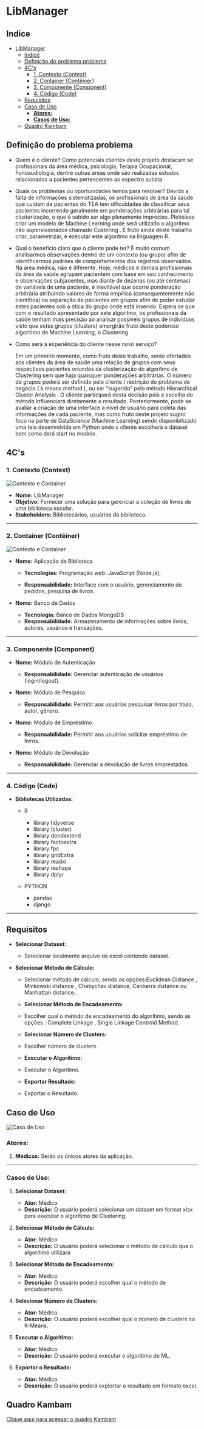 # LibManager

## Indice

- [LibManager](#libmanager)
  - [Indice](#indice)
  - [Definição do problema problema](#definição-do-problema-problema)
  - [4C's](#4cs)
    - [1. Contexto (Context)](#1-contexto-context)
    - [2. Container (Contêiner)](#2-container-contêiner)
    - [3. Componente (Component)](#3-componente-component)
    - [4. Código (Code)](#4-código-code)
  - [Requisitos](#requisitos)
  - [Caso de Uso](#caso-de-uso)
    - [**Atores:**](#atores)
    - [**Casos de Uso:**](#casos-de-uso)
  - [Quadro Kambam](#quadro-kambam)

## Definição do problema problema

- Quem é o cliente?
    Como potenciais clientes deste projeto destacam se profissionais da área médica, psicologia, Terapia Ocupacional, Fonoaudiologia, dentre outras áreas onde são realizadas estudos relacionados a pacientes pertencentes ao espectro autista

- Quais os problemas ou oportunidades temos para resolver?
    Devido a falta de informações sistematizadas, os profissionais de área da saúde que cuidam de pacientes do TEA tem dificuldades de classificar seus pacientes incorrendo geralmente em ponderações arbitrárias para tal clusterização, o que é sabido ser algo plenamente impreciso. Pleiteiase criar um modelo de Machine Learning onde será utilizado o algoritmo não supervisionados chamado Custering . É fruto ainda deste trabalho criar, parametrizar, e executar este algoritmo na linguagem R.

- Qual o benefício claro que o cliente pode ter?
    É muito comum analisarmos observações dentro de um contexto (ou grupo) afim de identificarmos padrões de comportamentos dos registros observados. Na área médica, não é diferente. Hoje, médicos e demais profissionais da área da saúde agrupam pacientem com base em seu conhecimento e observações subjacentes, mas diante de dezenas (ou até centenas) de variáveis de uma paciente, é inevitável que ocorre ponderação arbitrária atribuindo valores de forma empírica (consequentemente não científica) na separação de pacientes em grupos afim de poder estudar estes pacientes sob a ótica do grupo onde está inserido. Espera se que com o resultado apresentado por este algoritmo, os profissionais da saúde tenham mais precisão ao analisar possíveis grupos de indivíduos visto que estes grupos (clusters) emergirão fruto deste poderoso algorítimo de Machine Learning, o Clustering

- Como será a experiência do cliente nesse novo serviço?

    Em um primeiro momento, como fruto deste trabalho, serão ofertados aos clientes da área de saúde uma relação de grupos com seus respectivos pacientes oriundos da clusterização do algoritmo de Clustering sem que haja quaisquer ponderações arbitrárias. O número de grupos poderá ser definido pelo cliente / restrição do problema de negócio ( k means method ), ou ser “sugerido” pelo método Hierarchical Cluster Analysis . O cliente participará desta decisão pois a escolha do método influenciará diretamente o resultado. Posteriormente, pode se avaliar a criação de uma interface a nível de usuário para coleta das informações de cada paciente, mas como fruto deste projeto sugiro foco na parte de DataScience (Machine Learning) sendo disponibilizado uma tela desenvolvida em Python onde o cliente escolherá o dataset bem como dará start no modelo.



## 4C's

### 1. Contexto (Context)

![Contexto e Container](assets/images/Contexto.svg)

- **Nome:** LibManager
- **Objetivo:** Fornecer uma solução para gerenciar a coleção de livros de uma biblioteca escolar.
- **Stakeholders:** Bibliotecários, usuários da biblioteca.

---

### 2. Container (Contêiner)

![Contexto e Container](assets/images/Container.svg)

- **Nome:** Aplicação da Biblioteca
  - **Tecnologias:** Programação web: JavaScript (Node.js);

  - **Responsabilidade:** Interface com o usuário, gerenciamento de pedidos, pesquisa de livros.

- **Nome:** Banco de Dados
  - **Tecnologia:** Banco de Dados MongoDB
  - **Responsabilidade:** Armazenamento de informações sobre livros, autores, usuários e transações.

---

### 3. Componente (Component)

- **Nome:** Módulo de Autenticação
  - **Responsabilidade:** Gerenciar autenticação de usuários (login/logout).

- **Nome:** Módulo de Pesquisa
  - **Responsabilidade:** Permitir aos usuários pesquisar livros por título, autor, gênero.

- **Nome:** Módulo de Empréstimo
  - **Responsabilidade:** Permitir aos usuários solicitar empréstimo de livros.

- **Nome:** Módulo de Devolução
  - **Responsabilidade:** Gerenciar a devolução de livros emprestados.

---

### 4. Código (Code)

- **Bibliotecas Utilizadas:**

  - R
    - library tidyverse
    - library (cluster) 
    - library dendextend
    - library factoextra
    - library fpc
    - library gridExtra
    - library readxl
    - library reshape
    - library dplyr

  - PYTHON
    - pandas
    - django

---

## Requisitos

- **Selecionar Dataset:**
  - Selecionar localmente arquivo de excel contendo dataset.

- **Selecionar Método de Cálculo:**
  - Selecionar método de cálculo, sendo as opções:Euclidean Distance , Minkowski distance , Chebychev distance, Canberra distance ou Manhattan distance..

  - **Selecionar Método de Encadeamento:**
  - Escolher qual o método de encadeamento do algorítimo, sendo as opções : Complete Linkage , Single Linkage Centroid Method.

  - **Selecionar Número de Clusters:**
  - Escolher número de clusters.

  - **Executar o Algorítimo:**
  - Executar o Algorítimo.

  - **Exportar Resultado:**
  - Exportar o Resultado.


## Caso de Uso

![Caso de Uso](DiagramaCasosdeUso.png)

### **Atores:**

1. **Médicos:** Serão os únicos atores da aplicação.

---

### **Casos de Uso:**

1. **Selecionar Dataset:**
   - **Ator:** Médico
   - **Descrição:** O usuário poderá selecionar um dataset em format xlsx para executar o algorítimo de Clustering.

2. **Selecionar Método de Cálculo:**
   - **Ator:** Médico
   - **Descrição:** O usuário poderá selecionar o método de cálculo que o algorítimo utilizará

3. **Selecionar Método de Encadeamento:**
   - **Ator:** Médico
   - **Descrição:** O usuário poderá escolher qual o método de encadeamento.

4. **Selecionar Número de Clusters:**
   - **Ator:** Médico
   - **Descrição:** O usuário poderá escolher qual o número de clusters no K-Means.

5. **Executar o Algorítimo:**
   - **Ator:** Médico
   - **Descrição:** O usuário poderá executar o algorítimo de ML.

6. **Exportar o Resultado:**
   - **Ator:** Médico
   - **Descrição:** O usuário poderá explortar o resultado em formato excel.


## Quadro Kambam

[Clique aqui para acessar o quadro Kambam](https://trello.com/invite/b/b0mpq9dW/ATTIf8882b9b47b05f4b332b943e5945413dF9714CA7/portfolio)

